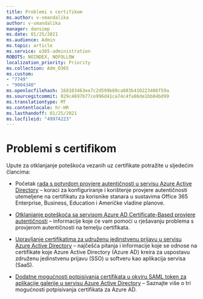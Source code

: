 ```yaml
---
title: Problemi s certifikom
ms.author: v-smandalika
author: v-smandalika
manager: dansimp
ms.date: 01/25/2021
ms.audience: Admin
ms.topic: article
ms.service: o365-administration
ROBOTS: NOINDEX, NOFOLLOW
localization_priority: Priority
ms.collection: Adm_O365
ms.custom:
- "7749"
- "9004340"
ms.openlocfilehash: 168103463ee7c2d599b89ca883b410223486f59a
ms.sourcegitcommit: 029c4697b77ce996d41ca74c4fa86de1bb84bd99
ms.translationtype: MT
ms.contentlocale: hr-HR
ms.lasthandoff: 01/25/2021
ms.locfileid: "49974223"
---
```

# <a name="issues-with-certificates"></a>Problemi s certifikom

Upute za otklanjanje poteškoća vezanih uz certifikate potražite u sljedećim člancima:

- Početak [rada s potvrdom provjere autentičnosti u servisu Azure Active Directory](https://docs.microsoft.com/azure/active-directory/authentication/active-directory-certificate-based-authentication-get-started) – koraci za konfiguriranje i korištenje provjere autentičnosti utemeljene na certifikatu za korisnike stanara u sustavima Office 365 Enterprise, Business, Education i Američke vladine planove.

- [Otklanjanje poteškoća sa servisom Azure AD Certificate-Based provjere autentičnosti](https://docs.microsoft.com/troubleshoot/azure/active-directory/certificate-based-authenticate-issue)  – informacije koje će vam pomoći u rješavanju problema s provjerom autentičnosti na temelju certifikata.

- [Upravljanje certifikatima za udruženu jedinstvenu prijavu u servisu Azure Active Directory](https://docs.microsoft.com/azure/active-directory/manage-apps/manage-certificates-for-federated-single-sign-on)  – najčešća pitanja i informacije koje se odnose na certifikate koje Azure Active Directory (Azure AD) kreira za uspostavu združenu jedinstvenu prijavu (SSO) u softveru kao aplikacija servisa (SaaS).

- [Dodatne mogućnosti potpisivanja certifikata u okviru SAML token za aplikacije galerije u servisu Azure Active Directory](https://docs.microsoft.com/azure/active-directory/manage-apps/certificate-signing-options)  – Saznajte više o tri mogućnosti potpisivanja certifikata za Azure AD.
